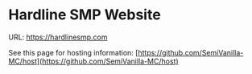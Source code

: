 # Hardline SMP Website

URL: https://hardlinesmp.com

See this page for hosting information: [https://github.com/SemiVanilla-MC/host](https://github.com/SemiVanilla-MC/host)

